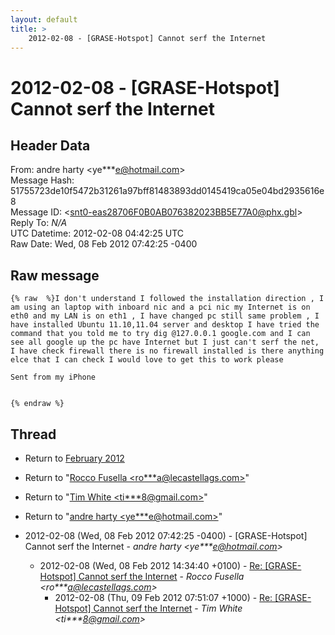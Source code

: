 ```yaml
---
layout: default
title: >
    2012-02-08 - [GRASE-Hotspot] Cannot serf the Internet
---
```


# 2012-02-08 - [GRASE-Hotspot] Cannot serf the Internet

## Header Data

From: andre harty \<ye***e@hotmail.com\><br>
Message Hash: 51755723de10f5472b31261a97bff81483893dd0145419ca05e04bd2935616e8<br>
Message ID: \<snt0-eas28706F0B0AB076382023BB5E77A0@phx.gbl\><br>
Reply To: _N/A_<br>
UTC Datetime: 2012-02-08 04:42:25 UTC<br>
Raw Date: Wed, 08 Feb 2012 07:42:25 -0400<br>

## Raw message

```
{% raw  %}I don't understand I followed the installation direction , I am using an laptop with inboard nic and a pci nic my Internet is on eth0 and my LAN is on eth1 , I have changed pc still same problem , I have installed Ubuntu 11.10,11.04 server and desktop I have tried the command that you told me to try dig @127.0.0.1 google.com and I can see all google up the pc have Internet but I just can't serf the net, I have check firewall there is no firewall installed is there anything elce that I can check I would love to get this to work please

Sent from my iPhone


{% endraw %}
```

## Thread

+ Return to [February 2012](/archive/2012/02)

+ Return to "[Rocco Fusella <ro***a<span>@</span>lecastellags.com>](/authors/ro___a_at_lecastellags_com)"
+ Return to "[Tim White <ti***8<span>@</span>gmail.com>](/authors/ti___8_at_gmail_com)"
+ Return to "[andre harty <ye***e<span>@</span>hotmail.com>](/authors/ye___e_at_hotmail_com)"

+ 2012-02-08 (Wed, 08 Feb 2012 07:42:25 -0400) - [GRASE-Hotspot] Cannot serf the Internet - _andre harty \<ye***e@hotmail.com\>_
  + 2012-02-08 (Wed, 08 Feb 2012 14:34:40 +0100) - [Re: [GRASE-Hotspot] Cannot serf the Internet](/archive/2012/02/1106cdc0b68a139386c980d54f671d3d049bda3207de859dd889d1c9ec7ffc30) - _Rocco Fusella \<ro***a@lecastellags.com\>_
    + 2012-02-08 (Thu, 09 Feb 2012 07:51:07 +1000) - [Re: [GRASE-Hotspot] Cannot serf the Internet](/archive/2012/02/f042e15bc037affe58c9ce3d627c2e777c55979d4be449a80f40d969569650c7) - _Tim White \<ti***8@gmail.com\>_

